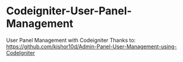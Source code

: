 # Codeigniter-User-Panel-Management
User Panel Management with Codeigniter Thanks to: https://github.com/kishor10d/Admin-Panel-User-Management-using-CodeIgniter

